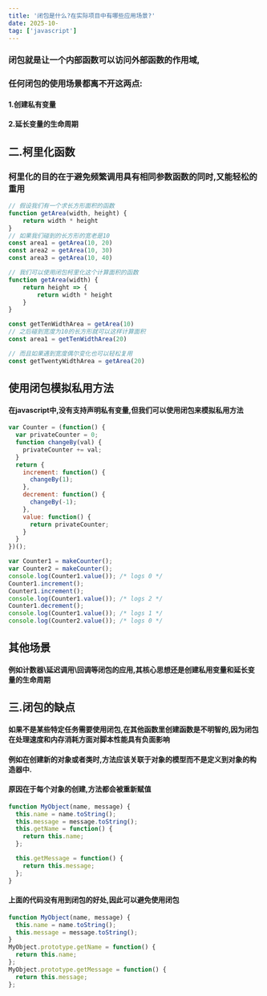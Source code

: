 ```yaml
---
title: '闭包是什么?在实际项目中有哪些应用场景?'
date: 2025-10-
tag: ['javascript']
---
```

<!-- # 闭包是什么?在实际项目中有哪些应用场景? -->

### 闭包就是让一个内部函数可以访问外部函数的作用域,
### 任何闭包的使用场景都离不开这两点:
#### 1.创建私有变量
#### 2.延长变量的生命周期
## 二.柯里化函数
### 柯里化的目的在于避免频繁调用具有相同参数函数的同时,又能轻松的重用

```javascript
// 假设我们有一个求长方形面积的函数
function getArea(width, height) {
    return width * height
}
// 如果我们碰到的长方形的宽老是10
const area1 = getArea(10, 20)
const area2 = getArea(10, 30)
const area3 = getArea(10, 40)

// 我们可以使用闭包柯里化这个计算面积的函数
function getArea(width) {
    return height => {
        return width * height
    }
}

const getTenWidthArea = getArea(10)
// 之后碰到宽度为10的长方形就可以这样计算面积
const area1 = getTenWidthArea(20)

// 而且如果遇到宽度偶尔变化也可以轻松复用
const getTwentyWidthArea = getArea(20)

```
## 使用闭包模拟私用方法
#### 在javascript中,没有支持声明私有变量,但我们可以使用闭包来模拟私用方法
```javascript
var Counter = (function() {
  var privateCounter = 0;
  function changeBy(val) {
    privateCounter += val;
  }
  return {
    increment: function() {
      changeBy(1);
    },
    decrement: function() {
      changeBy(-1);
    },
    value: function() {
      return privateCounter;
    }
  }
})();

var Counter1 = makeCounter();
var Counter2 = makeCounter();
console.log(Counter1.value()); /* logs 0 */
Counter1.increment();
Counter1.increment();
console.log(Counter1.value()); /* logs 2 */
Counter1.decrement();
console.log(Counter1.value()); /* logs 1 */
console.log(Counter2.value()); /* logs 0 */
```
## 其他场景
#### 例如计数器\延迟调用\回调等闭包的应用,其核心思想还是创建私用变量和延长变量的生命周期

## 三.闭包的缺点
#### 如果不是某些特定任务需要使用闭包,在其他函数里创建函数是不明智的,因为闭包在处理速度和内存消耗方面对脚本性能具有负面影响
#### 例如在创建新的对象或者类时,方法应该关联于对象的模型而不是定义到对象的构造器中.
#### 原因在于每个对象的创建,方法都会被重新赋值
```javascript
function MyObject(name, message) {
  this.name = name.toString();
  this.message = message.toString();
  this.getName = function() {
    return this.name;
  };

  this.getMessage = function() {
    return this.message;
  };
}
```
#### 上面的代码没有用到闭包的好处,因此可以避免使用闭包
```javascript
function MyObject(name, message) {
  this.name = name.toString();
  this.message = message.toString();
}
MyObject.prototype.getName = function() {
  return this.name;
};
MyObject.prototype.getMessage = function() {
  return this.message;
};
```

